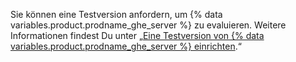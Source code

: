 Sie können eine Testversion anfordern, um {% data variables.product.prodname_ghe_server %} zu evaluieren. Weitere Informationen findest Du unter „[Eine Testversion von {% data variables.product.prodname_ghe_server %} einrichten](/articles/setting-up-a-trial-of-github-enterprise-server).“
